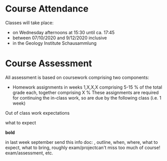 # Course Attendance
Classes will take place:
* on Wednesday afternoons at 15:30 until ca. 17:45
* between 07/10/2020 and 9/12/2020 inclusive
* in the Geology Institute Schausammlung

# Course Assessment
All assessment is based on coursework comprising two components:
* Homework assignments in weeks 1,X,X,X comprising 5-15 % of the total grade each, together comprising X %
  These assignments are required for continuing the in-class work, so are due by the following class (i.e. 1 week)
  
Out of class work expectations


what to expect

**bold**

in last week september send this info doc:
, outline, when, where, what to expect, what to bring, roughly exam/projectcan't miss too much of course! exam/assessment, etc.
